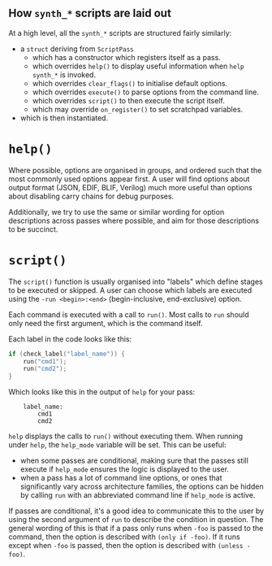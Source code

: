 How `synth_*` scripts are laid out
-----------------------------------

At a high level, all the `synth_*` scripts are structured fairly similarly:
- a `struct` deriving from `ScriptPass`
    - which has a constructor which registers itself as a pass.
    - which overrides `help()` to display useful information when
    `help synth_*` is invoked.
    - which overrides `clear_flags()` to initialise default options.
    - which overrides `execute()` to parse options from the command line.
    - which overrides `script()` to then execute the script itself.
    - which may override `on_register()` to set scratchpad variables.
- which is then instantiated.

`help()`
========

Where possible, options are organised in groups, and ordered such
that the most commonly used options appear first. A user will find
options about output format (JSON, EDIF, BLIF, Verilog) much more
useful than options about disabling carry chains for debug purposes.

Additionally, we try to use the same or similar wording for option descriptions
across passes where possible, and aim for those descriptions to be succinct.

`script()`
==========

The `script()` function is usually organised into "labels" which define stages
to be executed or skipped. A user can choose which labels are executed using
the `-run <begin>:<end>` (begin-inclusive, end-exclusive) option.

Each command is executed with a call to `run()`. Most calls to `run` should
only need the first argument, which is the command itself.

Each label in the code looks like this:
```cpp
if (check_label("label_name")) {
    run("cmd1");
    run("cmd2");
}
```

Which looks like this in the output of `help` for your pass:
```
    label_name:
        cmd1
        cmd2
```

`help` displays the calls to `run()` without executing them. When running under
`help`, the `help_mode` variable will be set. This can be useful:
- when some passes are conditional, making sure that the passes still execute
    if `help_mode` ensures the logic is displayed to the user.
- when a pass has a lot of command line options, or ones that significantly
    vary across architecture families, the options can be hidden by calling `run`
    with an abbreviated command line if `help_mode` is active.

If passes are conditional, it's a good idea to communicate this to the user
by using the second argument of `run` to describe the condition in question.
The general wording of this is that if a pass only runs when `-foo` is passed
to the command, then the option is described with `(only if -foo)`. If it runs
except when `-foo` is passed, then the option is described with `(unless -foo)`.

